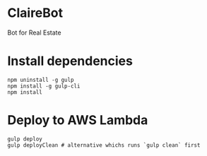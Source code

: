 # ClaireBot

Bot for Real Estate

# Install dependencies

```
npm uninstall -g gulp
npm install -g gulp-cli
npm install
```

# Deploy to AWS Lambda

```
gulp deploy
gulp deployClean # alternative whichs runs `gulp clean` first
```
